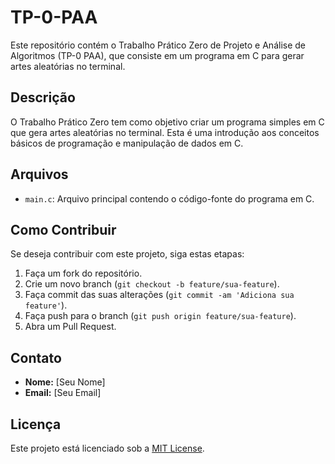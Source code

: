 # TP-0-PAA

Este repositório contém o Trabalho Prático Zero de Projeto e Análise de Algoritmos (TP-0 PAA), que consiste em um programa em C para gerar artes aleatórias no terminal.

## Descrição

O Trabalho Prático Zero tem como objetivo criar um programa simples em C que gera artes aleatórias no terminal. Esta é uma introdução aos conceitos básicos de programação e manipulação de dados em C.

## Arquivos

- `main.c`: Arquivo principal contendo o código-fonte do programa em C.

## Como Contribuir

Se deseja contribuir com este projeto, siga estas etapas:

1. Faça um fork do repositório.
2. Crie um novo branch (`git checkout -b feature/sua-feature`).
3. Faça commit das suas alterações (`git commit -am 'Adiciona sua feature'`).
4. Faça push para o branch (`git push origin feature/sua-feature`).
5. Abra um Pull Request.

## Contato

- **Nome:** [Seu Nome]
- **Email:** [Seu Email]

## Licença

Este projeto está licenciado sob a [MIT License](LICENSE).
